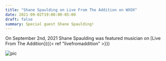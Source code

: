 ```yaml
---
title: "Shane Spaulding on Live From The Addition on WXOX"
date: 2021-09-02T19:00:00-05:00
draft: false
summary: Special guest Shane Spaulding!
---
```


On September 2nd, 2021 Shane Spaulding was featured musician on 
[Live From The Addition]({{< ref "livefromaddition" >}})


![pic](/img/doa-live-0902.jpg)







